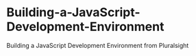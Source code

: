 # Building-a-JavaScript-Development-Environment
Building a JavaScript Development Environment from Pluralsight
